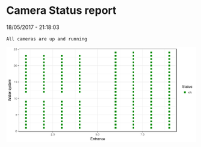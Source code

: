 Camera Status report
================
18/05/2017 - 21:18:03

    All cameras are up and running

![](camreport_files/figure-markdown_github/unnamed-chunk-2-1.png)
